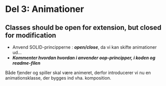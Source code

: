 # Del 3: Animationer
## Classes should be open for extension, but closed for modification

- Anvend SOLID-principperne : ***open/close***, da vi kan skifte animationer ud... 
- ***Kommenter hvordan hvordan i anvender oop-principper, i koden og readme-filen***

Både fjender og spiller skal være animeret, derfor introducerer vi nu en animationsklasse, der bygges ind vha. komposition.